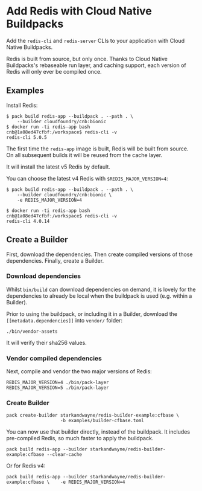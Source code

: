 # Add Redis with Cloud Native Buildpacks

Add the `redis-cli` and `redis-server` CLIs to your application with Cloud Native Buildpacks.

Redis is built from source, but only once. Thanks to Cloud Native Buildpacks's rebaseable run layer, and caching support, each version of Redis will only ever be compiled once.

## Examples

Install Redis:

```plain
$ pack build redis-app --buildpack . --path . \
    --builder cloudfoundry/cnb:bionic
$ docker run -ti redis-app bash
cnb@1a08ed47cfbf:/workspace$ redis-cli -v
redis-cli 5.0.5
```

The first time the `redis-app` image is built, Redis will be built from source. On all subsequent builds it will be reused from the cache layer.

It will install the latest v5 Redis by default.

You can choose the latest v4 Redis with `$REDIS_MAJOR_VERSION=4`:

```plain
$ pack build redis-app --buildpack . --path . \
    --builder cloudfoundry/cnb:bionic \
    -e REDIS_MAJOR_VERSION=4

$ docker run -ti redis-app bash
cnb@1a08ed47cfbf:/workspace$ redis-cli -v
redis-cli 4.0.14
```

## Create a Builder

First, download the dependencies. Then create compiled versions of those dependencies. Finally, create a Builder.

### Download dependencies

Whilst `bin/build` can download dependencies on demand, it is lovely for the dependencies to already be local when the buildpack is used (e.g. within a Builder).

Prior to using the buildpack, or including it in a Builder, download the `[[metadata.dependencies]]` into `vendor/` folder:

```plain
./bin/vendor-assets
```

It will verify their sha256 values.

### Vendor compiled dependencies

Next, compile and vendor the two major versions of Redis:

```plain
REDIS_MAJOR_VERSION=4 ./bin/pack-layer
REDIS_MAJOR_VERSION=5 ./bin/pack-layer
```

### Create Builder

```plain
pack create-builder starkandwayne/redis-builder-example:cfbase \
                    -b examples/builder-cfbase.toml
```

You can now use that builder directly, instead of the buildpack. It includes pre-compiled Redis, so much faster to apply the buildpack.

```plain
pack build redis-app --builder starkandwayne/redis-builder-example:cfbase --clear-cache
```

Or for Redis v4:

```plain
pack build redis-app --builder starkandwayne/redis-builder-example:cfbase \    -e REDIS_MAJOR_VERSION=4
```
